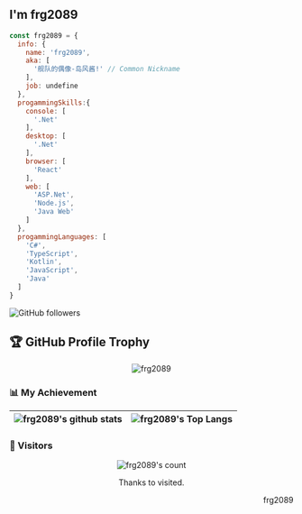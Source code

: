 ## I'm frg2089

```javascript
const frg2089 = {
  info: {
    name: 'frg2089',
    aka: [
      '舰队的偶像-岛风酱!' // Common Nickname
    ],
    job: undefine
  },
  progammingSkills:{
    console: [
      '.Net'
    ],
    desktop: [
      '.Net'
    ],
    browser: [
      'React'
    ],
    web: [
      'ASP.Net',
      'Node.js',
      'Java Web'
    ]
  },
  progammingLanguages: [
    'C#',
    'TypeScript',
    'Kotlin',
    'JavaScript',
    'Java'
  ]
}
```
![GitHub followers](https://img.shields.io/github/followers/dylech30th?style=social)

## 🏆 GitHub Profile Trophy
<div align="center">
  <img src="https://github-profile-trophy-ecru.vercel.app/?username=frg2089&row=1&column=8&no-frame=true" alt="frg2089"/>
</div>


### 📊 My Achievement
|![frg2089's github stats](https://github-readme-stats.vercel.app/api?username=frg2089&show_icons=true&theme=midnight-purple&count_private=true)|![frg2089's Top Langs](https://github-readme-stats.vercel.app/api/top-langs/?username=frg2089&theme=midnight-purple&exclude_repo=frg2089.github.io&layout=compact)|
|-|-|

### 👀 Visitors
<div align="center">
  <img src="https://count.getloli.com/get/@frg2089" alt="frg2089's count"/>
  <p>Thanks to visited.</p>
</div>
<div align=right>
  <p>frg2089</p>
</div>
